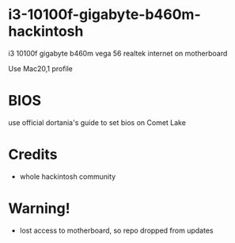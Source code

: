 # i3-10100f-gigabyte-b460m-hackintosh

i3 10100f
gigabyte b460m
vega 56
realtek internet on motherboard

Use Mac20,1 profile

# BIOS
use official dortania's guide to set bios on Comet Lake

# Credits
- whole hackintosh community

# Warning!
- lost access to motherboard, so repo dropped from updates
